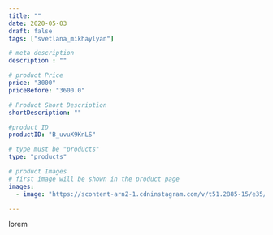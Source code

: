 ```yaml
---
title: ""
date: 2020-05-03
draft: false
tags: ["svetlana_mikhaylyan"]

# meta description
description : ""

# product Price
price: "3000"
priceBefore: "3600.0"

# Product Short Description
shortDescription: ""

#product ID
productID: "B_uvuX9KnLS"

# type must be "products"
type: "products"

# product Images
# first image will be shown in the product page
images:
  - image: "https://scontent-arn2-1.cdninstagram.com/v/t51.2885-15/e35/95393830_576817959610993_8558326968149596394_n.jpg?se=7&tp=1&_nc_ht=scontent-arn2-1.cdninstagram.com&_nc_cat=101&_nc_ohc=CkBoOc4eM_EAX9tATzE&oh=ca8d8aa1ab2c88656562fe76f26d82c4&oe=60757BB9&ig_cache_key=MjMwMDk4NjM1NDYzNzEwNzkyMg%3D%3D.2"

---
```

lorem
